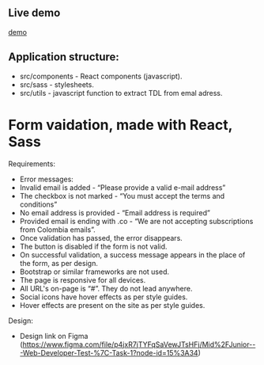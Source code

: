 ## Live demo
[demo](http://yurikonradi.izziwebstudio.com/code-examples/form-verification/index.html)

## Application structure: 
- src/components - React components (javascript).
- src/sass - stylesheets.
- src/utils - javascript function to extract TDL from emal adress.


# Form vaidation, made with React, Sass

Requirements:
- Error messages:
- Invalid email is added - “Please provide a valid e-mail address”
- The checkbox is not marked - “You must accept the terms and conditions”
- No email address is provided - “Email address is required”
- Provided email is ending with .co - “We are not accepting subscriptions from Colombia
emails”.
- Once validation has passed, the error disappears.
- The button is disabled if the form is not valid.
- On successful validation, a success message appears in the place of the form, as per design.
- Bootstrap or similar frameworks are not used.
- The page is responsive for all devices.
- All URL's on-page is “#”. They do not lead anywhere.
- Social icons have hover effects as per style guides.
- Hover effects are present on the site as per style guides.

Design:
- Design link on Figma (https://www.figma.com/file/p4jxR7jTYFqSaVewJTsHFj/Mid%2FJunior---Web-Developer-Test-%7C-Task-1?node-id=15%3A34)
